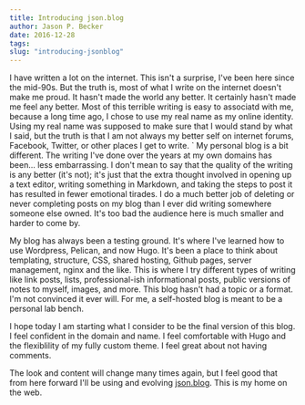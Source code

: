 ```yaml
---
title: Introducing json.blog 
author: Jason P. Becker
date: 2016-12-28 
tags: 
slug: "introducing-jsonblog"
---
```


I have written a lot on the internet. This isn't a surprise, I've been here since the mid-90s. But the truth is, most of what I write on the internet doesn't make me proud. It hasn't made the world any better. It certainly hasn't made me feel any better. Most of this terrible writing is easy to associatd with me, because a long time ago, I chose to use my real name as my online identity. Using my real name was supposed to make sure that I would stand by what I said, but the truth is that I am not always my better self on internet forums, Facebook, Twitter, or other places I get to write.
`
My personal blog is a bit different. The writing I've done over the years at my own domains has been... less embarrassing. I don't mean to say that the quality of the writing is any better (it's not); it's just that the extra thought involved in opening up a text editor, writing something in Markdown, and taking the steps to post it has resulted in fewer emotional tirades. I do a much better job of deleting or never completing posts on my blog than I ever did writing somewhere someone else owned. It's too bad the audience here is much smaller and harder to come by.

My blog has always been a testing ground. It's where I've learned how to use Wordpress, Pelican, and now Hugo. It's been a place to think about templating, structure, CSS, shared hosting, Github pages, server management, nginx and the like. This is where I try different types of writing like link posts, lists, professional-ish informational posts, public versions of notes to myself, images, and more. This blog hasn't had a topic or a format. I'm not convinced it ever will. For me, a self-hosted blog is meant to be a personal lab bench.

I hope today I am starting what I consider to be the final version of this blog. I feel confident in the domain and name. I feel comfortable with Hugo and the flexiblility of my fully custom theme. I feel great about not having comments. 

The look and content will change many times again, but I feel good that from here forward I'll be using and evolving [json.blog](json.blog). This is my home on the web.